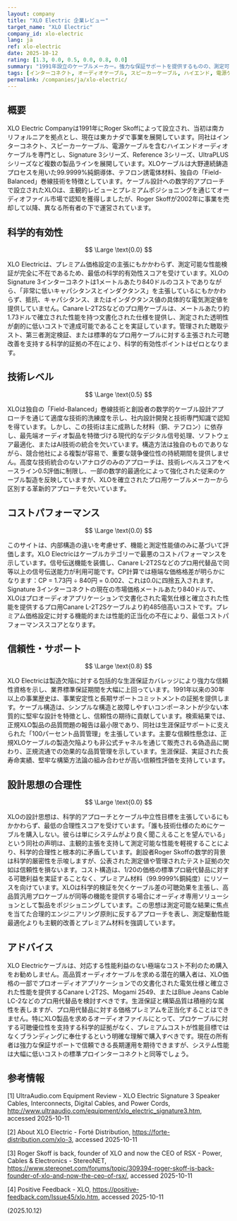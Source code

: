 ```yaml
---
layout: company
title: "XLO Electric 企業レビュー"
target_name: "XLO Electric"
company_id: xlo-electric
lang: ja
ref: xlo-electric
date: 2025-10-12
rating: [1.3, 0.0, 0.5, 0.0, 0.8, 0.0]
summary: "1991年設立のケーブルメーカー。強力な保証サポートを提供するものの、測定可能な性能検証を欠き、プロ用代替品と比較して著しく低いコストパフォーマンスを示す。"
tags: [インターコネクト, オーディオケーブル, スピーカーケーブル, ハイエンド, 電源ケーブル]
permalink: /companies/ja/xlo-electric/
---
```

## 概要

XLO Electric Companyは1991年にRoger Skoffによって設立され、当初は南カリフォルニアを拠点とし、現在は東カナダで事業を展開しています。同社はインターコネクト、スピーカーケーブル、電源ケーブルを含むハイエンドオーディオケーブルを専門とし、Signature 3シリーズ、Reference 3シリーズ、UltraPLUSシリーズなど複数の製品ラインを展開しています。XLOケーブルは大野連続鋳造プロセスを用いた99.9999%純銅導体、テフロン誘電体材料、独自の「Field-Balanced」巻線技術を特徴としています。ケーブル設計への数学的アプローチで設立されたXLOは、主観的レビューとプレミアムポジショニングを通じてオーディオファイル市場で認知を獲得しましたが、Roger Skoffが2002年に事業を売却して以降、異なる所有者の下で運営されています。

## 科学的有効性

$$ \Large \text{0.0} $$

XLO Electricは、プレミアム価格設定の主張にもかかわらず、測定可能な性能検証が完全に不在であるため、最低の科学的有効性スコアを受けています。XLOのSignature 3インターコネクトは1メートルあたり840ドルのコストでありながら、「非常に低いキャパシタンスとインダクタンス」を主張しているにもかかわらず、抵抗、キャパシタンス、またはインダクタンス値の具体的な電気測定値を提供していません。Canare L-2T2Sなどのプロ用ケーブルは、メートルあたり約1.73ドルで確立された性能を持つ文書化された仕様を提供し、測定された透明性が劇的に低いコストで達成可能であることを実証しています。管理された聴取テスト、第三者測定検証、または標準的なプロ用ケーブルに対する主張された可聴改善を支持する科学的証拠の不在により、科学的有効性ポイントはゼロとなります。

## 技術レベル

$$ \Large \text{0.5} $$

XLOは独自の「Field-Balanced」巻線技術と創設者の数学的ケーブル設計アプローチを通じて適度な技術的洗練度を示し、社内設計開発と技術専門知識で認知を得ています。しかし、この技術は主に成熟した材料（銅、テフロン）に依存し、最先端オーディオ製品を特徴づける現代的なデジタル信号処理、ソフトウェア最適化、またはAI技術の統合を欠いています。構造方法は独自のものでありながら、競合他社による複製が容易で、重要な競争優位性の持続期間を提供しません。高度な技術統合のないアナログのみのアプローチは、技術レベルスコアをベースライン0.5評価に制限し、一部の数学的最適化によって強化された従来のケーブル製造を反映していますが、XLOを確立されたプロ用ケーブルメーカーから区別する革新的アプローチを欠いています。

## コストパフォーマンス

$$ \Large \text{0.0} $$

このサイトは、内部構造の違いを考慮せず、機能と測定性能値のみに基づいて評価します。XLO Electricはケーブルカテゴリーで最悪のコストパフォーマンスを示しています。信号伝送機能を装備し、Canare L-2T2Sなどのプロ用代替品で同等以上の信号伝送能力が利用可能です。CP計算では極端な価格格差が明らかになります：CP = 1.73円 ÷ 840円 = 0.002、これは0.0に四捨五入されます。Signature 3インターコネクトの現在の市場価格メートルあたり840ドルで、XLOはプロオーディオアプリケーションで文書化された電気仕様と確立された性能を提供するプロ用Canare L-2T2Sケーブルより約485倍高いコストです。プレミアム価格設定に対する機能的または性能的正当化の不在により、最低コストパフォーマンススコアとなります。

## 信頼性・サポート

$$ \Large \text{0.8} $$

XLO Electricは製造欠陥に対する包括的な生涯保証カバレッジにより強力な信頼性資格を示し、業界標準保証期間を大幅に上回っています。1991年以来の30年以上の事業歴史は、事業安定性と長期サポートコミットメントの証拠を提供します。ケーブル構造は、シンプルな構造と故障しやすいコンポーネントが少ない本質的に堅牢な設計を特徴とし、信頼性の期待に貢献しています。検索結果では、正規XLO製品の品質問題の報告は最小限であり、同社は生涯保証サポートに支えられた「100パーセント品質管理」を主張しています。主要な信頼性懸念は、正規XLOケーブルの製造欠陥よりも非公式チャネルを通じて販売される偽造品に関わり、正規流通での効果的な品質管理を示しています。生涯保証、実証された長寿命実績、堅牢な構築方法論の組み合わせが高い信頼性評価を支持しています。

## 設計思想の合理性

$$ \Large \text{0.0} $$

XLOの設計思想は、科学的アプローチとケーブル中立性目標を主張しているにもかかわらず、最低の合理性スコアを受けています。「誰も技術仕様のためにケーブルを購入しない。彼らは単にシステムがより良く聞こえることを望んでいる」という同社の声明は、主観的主張を支持して測定可能な性能を軽視することにより、科学的合理性と根本的に矛盾しています。創設者Roger Skoffの数学的背景は科学的厳密性を示唆しますが、公表された測定値や管理されたテスト証拠の欠如は信頼性を損ないます。コスト構造は、1/20の価格の標準プロ級代替品に対する可聴利益を実証することなく、プレミアム材料（99.9999%銅純度）にリソースを向けています。XLOは科学的検証を欠くケーブル差の可聴効果を主張し、高品質汎用プロケーブルが同等の機能を提供する場合にオーディオ専用ソリューションとして製品をポジショニングしています。この思想は測定可能な結果に焦点を当てた合理的エンジニアリング原則に反するアプローチを表し、測定駆動性能最適化よりも主観的改善とプレミアム材料を強調しています。

## アドバイス

XLO Electricケーブルは、対応する性能利益のない極端なコスト不利のため購入をお勧めしません。高品質オーディオケーブルを求める潜在的購入者は、XLO価格の一部でプロオーディオアプリケーションでの文書化された電気仕様と確立された性能を提供するCanare L-2T2S、Mogami 2549、またはBlue Jeans Cable LC-2などのプロ用代替品を検討すべきです。生涯保証と構築品質は積極的な属性を表しますが、プロ用代替品に対する価格プレミアムを正当化することはできません。特にXLO製品を求めるオーディオファイルにとって、プロケーブルに対する可聴優位性を支持する科学的証拠がなく、プレミアムコストが性能目標ではなくブランディングに奉仕するという明確な理解で購入すべきです。現在の所有者は強力な保証サポートで信頼できる長期運用を期待できますが、システム性能は大幅に低いコストの標準プロインターコネクトと同等でしょう。

## 参考情報

[1] UltraAudio.com Equipment Review - XLO Electric Signature 3 Speaker Cables, Interconnects, Digital Cables, and Power Cords, http://www.ultraaudio.com/equipment/xlo_electric_signature3.htm, accessed 2025-10-11

[2] About XLO Electric - Forté Distribution, https://forte-distribution.com/xlo-3, accessed 2025-10-11

[3] Roger Skoff is back, founder of XLO and now the CEO of RSX - Power, Cables & Electronics - StereoNET, https://www.stereonet.com/forums/topic/309394-roger-skoff-is-back-founder-of-xlo-and-now-the-ceo-of-rsx/, accessed 2025-10-11

[4] Positive Feedback - XLO, https://positive-feedback.com/Issue45/xlo.htm, accessed 2025-10-11

(2025.10.12)